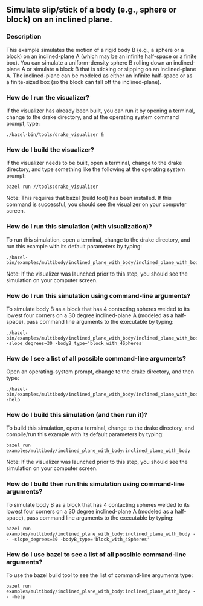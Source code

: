 ## Simulate slip/stick of a body (e.g., sphere or block) on an inclined plane.

### Description
This example simulates the motion of a rigid body B (e.g., a sphere or a block)
on an inclined-plane A (which may be an infinite half-space or a finite box).
You can simulate a uniform-density sphere B rolling down an inclined-plane A or
simulate a block B that is sticking or slipping on an inclined-plane A.  The
inclined-plane can be modeled as either an infinite half-space or as a
finite-sized box (so the block can fall off the inclined-plane).

### How do I run the visualizer?
If the visualizer has already been built, you can run it by opening a terminal,
change to the drake directory, and at the operating system command prompt, type:
```
./bazel-bin/tools/drake_visualizer &
```

### How do I build the visualizer?
If the visualizer needs to be built, open a terminal, change to the drake
directory, and type something like the following at the operating system prompt:
```
bazel run //tools:drake_visualizer
```
Note: This requires that bazel (build tool) has been installed.  If this command
is successful, you should see the visualizer on your computer screen.

### How do I run this simulation (with visualization)?
To run this simulation, open a terminal, change to the drake directory, and
run this example with its default parameters by typing:
```
./bazel-bin/examples/multibody/inclined_plane_with_body/inclined_plane_with_body
```
Note: If the visualizer was launched prior to this step, you should see the
simulation on your computer screen.

### How do I run this simulation using command-line arguments?
To simulate body B as a block that has 4 contacting spheres welded to its
lowest four corners on a 30 degree inclined-plane A (modeled as a half-space), 
pass command line arguments to the executable by typing:
```
./bazel-bin/examples/multibody/inclined_plane_with_body/inclined_plane_with_body -slope_degrees=30 -bodyB_type='block_with_4Spheres'
```

### How do I see a list of all possible command-line arguments?
Open an operating-system prompt, change to the drake directory, and then type:
```
./bazel-bin/examples/multibody/inclined_plane_with_body/inclined_plane_with_body -help
```

### How do I build this simulation (and then run it)?
To build this simulation, open a terminal, change to the drake directory, and
compile/run this example with its default parameters by typing:
```
bazel run examples/multibody/inclined_plane_with_body:inclined_plane_with_body
```
Note: If the visualizer was launched prior to this step, you should see the
simulation on your computer screen.

### How do I build then run this simulation using command-line arguments?
To simulate body B as a block that has 4 contacting spheres welded to its
lowest four corners on a 30 degree inclined-plane A (modeled as a half-space), 
pass command line arguments to the executable by typing:
```
bazel run examples/multibody/inclined_plane_with_body:inclined_plane_with_body -- -slope_degrees=30 -bodyB_type='block_with_4Spheres'
```

### How do I use bazel to see a list of all possible command-line arguments?
To use the bazel build tool to see the list of command-line arguments type:
```
bazel run examples/multibody/inclined_plane_with_body:inclined_plane_with_body -- -help
```

